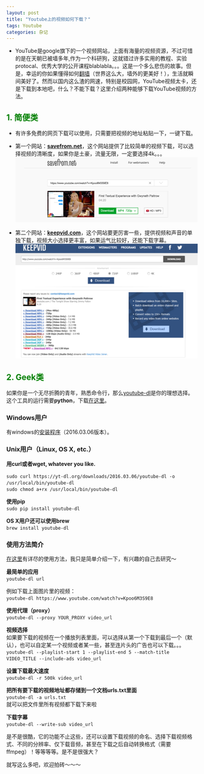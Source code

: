 ```yaml
---
layout: post
title: "Youtube上的视频如何下载？"
tags: Youtube
categories: 杂记
---
```

- YouTube是google旗下的一个视频网站，上面有海量的视频资源，不过可惜的是在天朝已被墙多年,作为一个科研狗，这就错过许多实用的教程、实验protocal、优秀大学的公开课程blablabla。。。这是一个多么悲伤的故事。但是，幸运的你如果懂得如何[翻墙](https://blog.phpgao.com/shadowsocks_on_linux.html)（世界这么大，墙外的更美好！），生活就瞬间美好了。然而以国内这么渣的网速，特别是校园网，YouTube视频太卡，还是下载到本地吧，什么？不能下载？这里介绍两种能够下载YouTube视频的方法。  

## <font color='green'>1. 简便类</font>
- 有许多免费的网页下载可以使用，只需要把视频的地址粘贴一下，一键下载。
- 第一个网站：[**savefrom.net**](http://en.savefrom.net/)，这个网站提供了比较简单的视频下载，可以选择视频的清晰度，如果你是土豪，流量无限，一定要选择4k。。。
![savefrom.net](/media/images/20160307/savefrom.png)


- 第二个网站：[**keepvid.com**](http://keepvid.com/)，这个网站要更厉害一些，提供视频和声音的单独下载，视频大小选择更丰富，如果运气比较好，还能下载字幕。
![keepvid.com](/media/images/20160307/keepvid.png)  


## <font color='green'>2. Geek类</font>
如果你是一个无尽折腾的青年，熟悉命令行，那么[youtube-dl](https://rg3.github.io/youtube-dl/)是你的理想选择。这个工具的运行需要**python**，下载[在这里](https://www.python.org/downloads/)。

### Windows用户
有windows的[安装程序](https://yt-dl.org/downloads/2016.03.06/youtube-dl.exe)（2016.03.06版本）。

### Unix用户（Linux, OS X, etc.）
**用curl或者wget, whatever you like.**  
 
`sudo curl https://yt-dl.org/downloads/2016.03.06/youtube-dl -o /usr/local/bin/youtube-dl`  
`sudo chmod a+rx /usr/local/bin/youtube-dl`  

**使用pip**  
`sudo pip install youtube-dl`  

**OS X用户还可以使用brew**   
`brew install youtube-dl`  
  

### 使用方法简介      
[在这里](https://github.com/rg3/youtube-dl/blob/master/README.md#readme)有详尽的使用方法，我只是简单介绍一下，有兴趣的自己去研究～  

**最简单的应用**  
`youtube-dl url`

例如下载上面图片里的视频：   
`youtube-dl https://www.youtube.com/watch?v=Kpoo6M3S9E8`

**使用代理（proxy）**    
`youtube-dl --proxy YOUR_PROXY video_url`

**视频选择**    
如果要下载的视频在一个播放列表里面，可以选择从第一个下载到最后一个（默认），也可以自定某一个视频或者某一些，甚至连片头的广告也可以下载。。。  
`youtube-dl --playlist-start 1 --playlist-end 5 --match-title VIDEO_TITLE --include-ads video_url`  

**设置下载最大速度**  
`youtube-dl -r 500k video_url`  

**把所有要下载的视频地址都存储到一个文档urls.txt里面**     
`youtube-dl -a urls.txt`  
就可以把文件里所有视频都下载下来啦  

**下载字幕**   
`youtube-dl --write-sub video_url`  

是不是很酷，它的功能不止这些，还可以设置下载视频的命名、选择下载视频格式、不同的分辨率、仅下载音频，甚至在下载之后自动转换格式（需要ffmpeg）！等等等等。是不是很强大？

就写这么多吧，欢迎拍砖～～～

 
